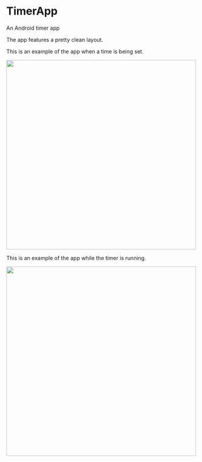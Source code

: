 # TimerApp
An Android timer app

The app features a pretty clean layout.

This is an example of the app when a time is being set.

<img src="https://i.imgur.com/3OsIsYA.png" height="500">




This is an example of the app while the timer is running.

<img src="https://i.imgur.com/hDWMVME.png" height="500">
